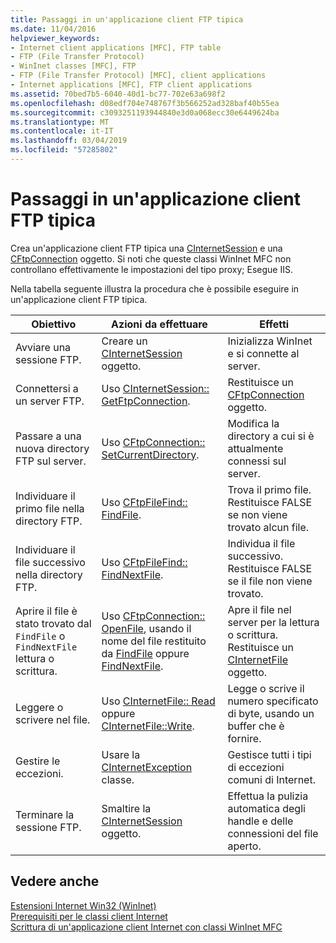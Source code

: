 ```yaml
---
title: Passaggi in un'applicazione client FTP tipica
ms.date: 11/04/2016
helpviewer_keywords:
- Internet client applications [MFC], FTP table
- FTP (File Transfer Protocol)
- WinInet classes [MFC], FTP
- FTP (File Transfer Protocol) [MFC], client applications
- Internet applications [MFC], FTP client applications
ms.assetid: 70bed7b5-6040-40d1-bc77-702e63a698f2
ms.openlocfilehash: d08edf704e748767f3b566252ad328baf40b55ea
ms.sourcegitcommit: c3093251193944840e3d0a068ecc30e6449624ba
ms.translationtype: MT
ms.contentlocale: it-IT
ms.lasthandoff: 03/04/2019
ms.locfileid: "57285802"
---
```

# <a name="steps-in-a-typical-ftp-client-application"></a>Passaggi in un'applicazione client FTP tipica

Crea un'applicazione client FTP tipica una [CInternetSession](../mfc/reference/cinternetsession-class.md) e una [CFtpConnection](../mfc/reference/cftpconnection-class.md) oggetto. Si noti che queste classi WinInet MFC non controllano effettivamente le impostazioni del tipo proxy; Esegue IIS.

Nella tabella seguente illustra la procedura che è possibile eseguire in un'applicazione client FTP tipica.

|Obiettivo|Azioni da effettuare|Effetti|
|---------------|----------------------|-------------|
|Avviare una sessione FTP.|Creare un [CInternetSession](../mfc/reference/cinternetsession-class.md) oggetto.|Inizializza WinInet e si connette al server.|
|Connettersi a un server FTP.|Uso [CInternetSession:: GetFtpConnection](../mfc/reference/cinternetsession-class.md#getftpconnection).|Restituisce un [CFtpConnection](../mfc/reference/cftpconnection-class.md) oggetto.|
|Passare a una nuova directory FTP sul server.|Uso [CFtpConnection:: SetCurrentDirectory](../mfc/reference/cftpconnection-class.md#setcurrentdirectory).|Modifica la directory a cui si è attualmente connessi sul server.|
|Individuare il primo file nella directory FTP.|Uso [CFtpFileFind:: FindFile](../mfc/reference/cftpfilefind-class.md#findfile).|Trova il primo file. Restituisce FALSE se non viene trovato alcun file.|
|Individuare il file successivo nella directory FTP.|Uso [CFtpFileFind:: FindNextFile](../mfc/reference/cftpfilefind-class.md#findnextfile).|Individua il file successivo. Restituisce FALSE se il file non viene trovato.|
|Aprire il file è stato trovato dal `FindFile` o `FindNextFile` lettura o scrittura.|Uso [CFtpConnection:: OpenFile](../mfc/reference/cftpconnection-class.md#openfile), usando il nome del file restituito da [FindFile](../mfc/reference/cftpfilefind-class.md#findfile) oppure [FindNextFile](../mfc/reference/cftpfilefind-class.md#findnextfile).|Apre il file nel server per la lettura o scrittura. Restituisce un [CInternetFile](../mfc/reference/cinternetfile-class.md) oggetto.|
|Leggere o scrivere nel file.|Uso [CInternetFile:: Read](../mfc/reference/cinternetfile-class.md#read) oppure [CInternetFile::Write](../mfc/reference/cinternetfile-class.md#write).|Legge o scrive il numero specificato di byte, usando un buffer che è fornire.|
|Gestire le eccezioni.|Usare la [CInternetException](../mfc/reference/cinternetexception-class.md) classe.|Gestisce tutti i tipi di eccezioni comuni di Internet.|
|Terminare la sessione FTP.|Smaltire la [CInternetSession](../mfc/reference/cinternetsession-class.md) oggetto.|Effettua la pulizia automatica degli handle e delle connessioni del file aperto.|

## <a name="see-also"></a>Vedere anche

[Estensioni Internet Win32 (WinInet)](../mfc/win32-internet-extensions-wininet.md)<br/>
[Prerequisiti per le classi client Internet](../mfc/prerequisites-for-internet-client-classes.md)<br/>
[Scrittura di un'applicazione client Internet con classi WinInet MFC](../mfc/writing-an-internet-client-application-using-mfc-wininet-classes.md)
